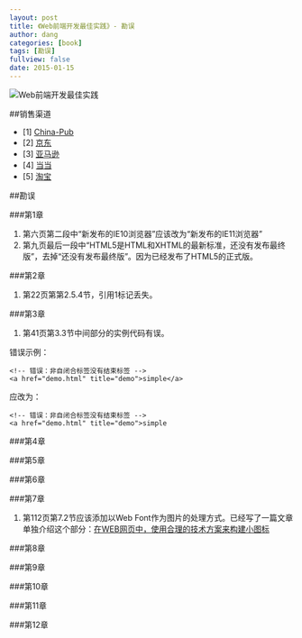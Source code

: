 ```yaml
---
layout: post
title: 《Web前端开发最佳实践》- 勘误
author: dang
categories: [book]
tags: [勘误]
fullview: false
date: 2015-01-15
---
```


![Web前端开发最佳实践](http://images.china-pub.com/ebook3770001-3775000/3770903/zcover.jpg)

##销售渠道
* [1] [China-Pub](http://product.china-pub.com/3770903)
* [2] [京东](http://item.jd.com/11619844.html)
* [3] [亚马逊](http://www.amazon.cn/Web%E5%BC%80%E5%8F%91%E6%8A%80%E6%9C%AF%E4%B8%9B%E4%B9%A6-Web%E5%89%8D%E7%AB%AF%E5%BC%80%E5%8F%91%E6%9C%80%E4%BD%B3%E5%AE%9E%E8%B7%B5-%E5%85%9A%E5%BB%BA/dp/B00S4DLX8S/ref=sr_1_1?ie=UTF8&qid=1421629078&sr=8-1&keywords=web%E5%89%8D%E7%AB%AF%E5%BC%80%E5%8F%91%E6%9C%80%E4%BD%B3%E5%AE%9E%E8%B7%B5)
* [4] [当当](http://spu.dangdang.com/1035437335.html)
* [5] [淘宝](http://detail.tmall.com/item.htm?spm=a230r.1.14.8.F2VRyG&id=43430556886&abbucket=14)

##勘误

###第1章
1. 第六页第二段中“新发布的IE10浏览器”应该改为“新发布的IE11浏览器”
2. 第九页最后一段中“HTML5是HTML和XHTML的最新标准，还没有发布最终版”，去掉“还没有发布最终版”。因为已经发布了HTML5的正式版。

###第2章
1. 第22页第第2.5.4节，引用1标记丢失。

###第3章
1. 第41页第3.3节中间部分的实例代码有误。

错误示例：

    <!-- 错误：非自闭合标签没有结束标签 -->
    <a href="demo.html" title="demo">simple</a>

应改为：

    <!-- 错误：非自闭合标签没有结束标签 -->
    <a href="demo.html" title="demo">simple

###第4章

###第5章

###第6章

###第7章

1. 第112页第7.2节应该添加以Web Font作为图片的处理方式。已经写了一篇文章单独介绍这个部分：[在WEB网页中，使用合理的技术方案来构建小图标](http://www.dang-jian.com/web/2015/02/02/web-frontend-best-practice-7.html)

###第8章

###第9章

###第10章

###第11章

###第12章
